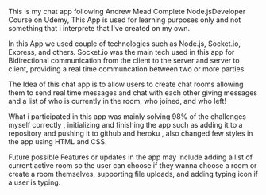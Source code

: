 This is my chat app following Andrew Mead Complete Node.jsDeveloper Course on Udemy, This App is used for learning purposes only and not something that i interprete that I've created on my own.

In this App we used couple of technologies such as Node.js, Socket.io, Express, and others. Socket.io was the main tech used in this app for Bidirectional communication from the client to the server and server to client, providing a real time communcation between two or more parties.

The Idea of this chat app is to allow users to create chat rooms allowing them to send real time messages and chat with each other giving messages and a list of who is currently in the room, who joined, and who left!

What i participated in this app was mainly solving 98% of the challenges myself correctly , initializing and finishing the app such as adding it to a repository and pushing it to github and heroku , also changed few styles in the app using HTML and CSS.

Future possible Features or updates in the app may include adding a list of current active room so the user can choose if they wanna choose a room or create a room themselves, supporting file uploads, and adding typing icon if a user is typing.
